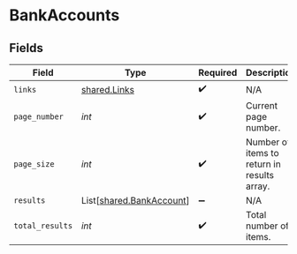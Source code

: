 # BankAccounts


## Fields

| Field                                                          | Type                                                           | Required                                                       | Description                                                    |
| -------------------------------------------------------------- | -------------------------------------------------------------- | -------------------------------------------------------------- | -------------------------------------------------------------- |
| `links`                                                        | [shared.Links](../../models/shared/links.md)                   | :heavy_check_mark:                                             | N/A                                                            |
| `page_number`                                                  | *int*                                                          | :heavy_check_mark:                                             | Current page number.                                           |
| `page_size`                                                    | *int*                                                          | :heavy_check_mark:                                             | Number of items to return in results array.                    |
| `results`                                                      | List[[shared.BankAccount](../../models/shared/bankaccount.md)] | :heavy_minus_sign:                                             | N/A                                                            |
| `total_results`                                                | *int*                                                          | :heavy_check_mark:                                             | Total number of items.                                         |